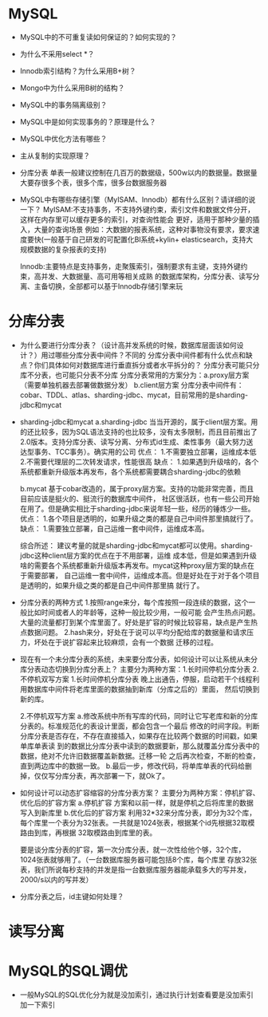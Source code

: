# MySQL
- MySQL中的不可重复读如何保证的？如何实现的？
- 为什么不采用select *？
- Innodb索引结构？为什么采用B+树？
- Mongo中为什么采用B树的结构？
- MySQL中的事务隔离级别？
- MySQL中是如何实现事务的？原理是什么？
- MySQL中优化方法有哪些？
- 主从复制的实现原理？

- 分库分表
  单表一般建议控制在几百万的数据级，500w以内的数据量。数据量大要存很多个表，很多个库，很多台数据服务器

- MySQL中有哪些存储引擎（MyISAM、Innodb）都有什么区别？请详细的说一下？
  MyISAM:不支持事务，不支持外键约束，索引文件和数据文件分开，这样在内存里可以缓存更多的索引，对查询性能会
         更好，适用于那种少量的插入，大量的查询场景
  例如：大数据的报表系统，这种对事物没有要求，要求速度要快(一般基于自己研发的可配置化BI系统+kylin+
  elasticsearch，支持大规模数据的复杂报表的支持)

  Innodb:主要特点是支持事务，走聚簇索引，强制要求有主键，支持外键约束，高并发、大数据量、高可用等相关成熟
         的数据库架构，分库分表、读写分离、主备切换，全部都可以基于Innodb存储引擎来玩

# 分库分表
- 为什么要进行分库分表？（设计高并发系统的时候，数据库层面该如何设计？）用过哪些分库分表中间件？不同的
  分库分表中间件都有什么优点和缺点？你们具体如何对数据库进行垂直拆分或者水平拆分的？
  分库分表可能只分库不分表，也可能只分表不分库
  分库分表常用的方案分为：a.proxy层方案（需要单独机器去部署做数据分发）  b.client层方案
  分库分表中间件有：cobar、TDDL、atlas、sharding-jdbc、mycat，目前常用的是sharding-jdbc和mycat

- sharding-jdbc和mycat
  a.sharding-jdbc
    当当开源的，属于client层方案。用的还比较多，因为SQL语法支持的也比较多，没有太多限制，而且目前推出了
    2.0版本。支持分库分表、读写分离、分布式id生成、柔性事务（最大努力送达型事务、TCC事务）。确实用的公司
    优点：
        1.不需要独立部署，运维成本低
        2.不需要代理层的二次转发请求，性能很高
    缺点：
        1.如果遇到升级啥的，各个系统都重新升级版本再发布，各个系统都需要耦合sharding-jdbc的依赖

  b.mycat
    基于cobar改造的，属于proxy层方案。支持的功能非常完善，而且目前应该是挺火的、挺流行的数据库中间件，
    社区很活跃，也有一些公司开始在用了。但是确实相比于sharding-jdbc来说年轻一些，经历的锤炼少一些。
    优点：
        1.各个项目是透明的，如果升级之类的都是自己中间件那里搞就行了。
    缺点：
        1.需要独立部署，自己运维一套中间件，运维成本高。

  综合所述：
    建议考量的就是sharding-jdbc和mycat都可以使用。sharding-jdbc这种client层方案的优点在于不用部署，运维
    成本低，但是如果遇到升级啥的需要各个系统都重新升级版本再发布。mycat这种proxy层方案的缺点在于需要部署，
    自己运维一套中间件，运维成本高。但是好处在于对于各个项目是透明的，如果升级之类的都是自己中间件那里搞
    就行了。

- 分库分表的两种方式
    1.按照range来分，每个库按照一段连续的数据，这个一般比如时间或者人的年龄等，这种一般比较少用，一般可能
      会产生热点问题。大量的流量都打到某个库里面了。好处是扩容的时候比较容易，缺点是产生热点数据问题。
    2.hash来分，好处在于说可以平均分配给库的数据量和请求压力，坏处在于说扩容起来比较麻烦，会有一个数据
      迁移的过程。

- 现在有一个未分库分表的系统，未来要分库分表，如何设计可以让系统从未分库分表动态切换到分库分表上？
  主要分为两种方案：1.长时间停机分库分表  2.不停机双写方案
  1.长时间停机分库分表
    晚上出通告，停服，启动若干个线程利用数据库中间件将老库里面的数据抽到新库（分库之后的）里面，
    然后切换到新的库。

  2.不停机双写方案
    a.修改系统中所有写库的代码，同时让它写老库和新的分库分表的。标准规范化的表设计里面，都会包含一个最后
      修改的时间字段。判断分库分表是否存在，不存在直接插入，如果存在比较两个数据的时间戳，如果单库单表读
      到的数据比分库分表中读到的数据要新，那么就覆盖分库分表中的数据，绝对不允许旧数据覆盖新数据。迁移一轮
      之后再次检查，不断的检查，直到两边库中的数据一致。
    b.最后一步，修改代码，将单库单表的代码给删掉，仅仅写分库分表，再次部署一下，就Ok了。

- 如何设计可以动态扩容缩容的分库分表方案？
主要分为两种方案：停机扩容、优化后的扩容方案
    a.停机扩容
      方案和以前一样，就是停机之后将库里的数据写入到新库里
    b.优化后的扩容方案
      利用32*32来分库分表，即分为32个库，每个库里一个表分为32张表。一共就是1024张表，根据某个id先根据32取模路由到库，再根据
      32取模路由到库里的表。

    要是谈分库分表的扩容，第一次分库分表，就一次性给他个够，32个库，1024张表就够用了。（一台数据库服务器可能包括8个库，每个库里
    存放32张表，我们所说每秒支持的并发是指一台数据库服务器能承载多大的写并发，2000/s以内的写并发）


- 分库分表之后，id主键如何处理？

# 读写分离


# MySQL的SQL调优
- 一般MySQL的SQL优化分为就是没加索引，通过执行计划查看要是没加索引加一下索引










